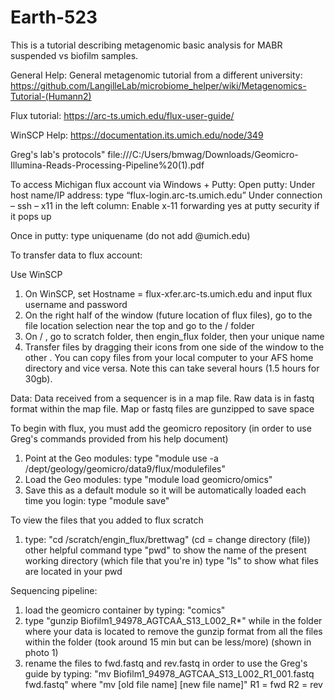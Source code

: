 # Earth-523
This is a tutorial describing metagenomic basic analysis for MABR suspended vs biofilm samples.

General Help:
General metagenomic tutorial from a different university: https://github.com/LangilleLab/microbiome_helper/wiki/Metagenomics-Tutorial-(Humann2)

Flux tutorial: https://arc-ts.umich.edu/flux-user-guide/

WinSCP Help: https://documentation.its.umich.edu/node/349

Greg's lab's protocols" file:///C:/Users/bmwag/Downloads/Geomicro-Illumina-Reads-Processing-Pipeline%20(1).pdf





To access Michigan flux account via Windows + Putty:
Open putty:
Under host name/IP address: type “flux-login.arc-ts.umich.edu”
Under connection – ssh – x11 in the left column: Enable x-11 forwarding
yes at putty security if it pops up

Once in putty: type uniquename (do not add @umich.edu)


To transfer data to flux account:

Use WinSCP
1. On WinSCP, set Hostname = flux-xfer.arc-ts.umich.edu and input flux username and password
2. On the right half of the window (future location of flux files), go to the file location selection near the top and go to the / <root> folder
3. On / <root>, go to scratch folder, then engin_flux folder, then your unique name  
4. Transfer files by dragging their icons from one side of the window to the other . You can copy files from your local computer to your AFS home directory and vice versa. Note this can take several hours (1.5 hours for 30gb).

Data:
Data received from a sequencer is in a map file.  Raw data is in fastq format within the map file.  Map or fastq files are gunzipped to save space


To begin with flux, you must add the geomicro repository (in order to use Greg's commands provided from his help document)
1. Point at the Geo modules: type "module use -a /dept/geology/geomicro/data9/flux/modulefiles"
2. Load the Geo modules: type "module load geomicro/omics"
3. Save this as a default module so it will be automatically loaded each time you login: type "module save"

To view the files that you added to flux scratch
1. type: "cd /scratch/engin_flux/brettwag" (cd = change directory (file))
    other helpful command type "pwd" to show the name of the present working directory (which file that you're in)
                          type "ls" to show what files are located in your pwd

Sequencing pipeline:
1. load the geomicro container by typing: "comics"
2. type "gunzip Biofilm1_94978_AGTCAA_S13_L002_R*" while in the folder where your data is located to remove the gunzip format from all the files within the folder (took around 15 min but can be less/more) (shown in photo 1)
3. rename the files to fwd.fastq and rev.fastq in order to use the Greg's guide by typing: "mv Biofilm1_94978_AGTCAA_S13_L002_R1_001.fastq fwd.fastq" where "mv [old file name] [new file name]" R1 = fwd R2 = rev




                       
    


